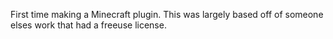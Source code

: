 First time making a Minecraft plugin.
This was largely based off of someone elses work that had a freeuse license.
